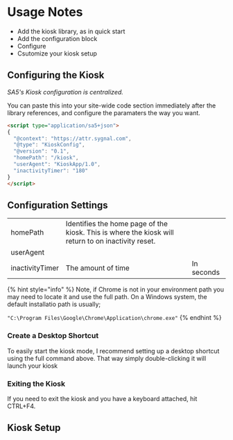 # Usage Notes

* Add the kiosk library, as in quick start
* Add the configuration block&#x20;
* Configure
* Csutomize your kiosk setup&#x20;

## Configuring the Kiosk

_SA5's Kiosk configuration is centralized._ &#x20;

You can paste this into your site-wide code section immediately after the library references, and configure the paramaters the way you want.&#x20;

```html
<script type="application/sa5+json">
{
  "@context": "https://attr.sygnal.com",
  "@type": "KioskConfig",
  "@version": "0.1",
  "homePath": "/kiosk", 
  "userAgent": "KioskApp/1.0", 
  "inactivityTimer": "180"  
}
</script>
```



## Configuration Settings

|                 |                                                                                                     |            |
| --------------- | --------------------------------------------------------------------------------------------------- | ---------- |
| homePath        | Identifies the home page of the kiosk. This is where the kiosk will return to on inactivity reset.  |            |
| userAgent       |                                                                                                     |            |
| inactivityTimer | The amount of time                                                                                  | In seconds |























{% hint style="info" %}
Note, if Chrome is not in your environment path you may need to locate it and use the full path.  On a Windows system, the default installatio path is usually;

`"C:\Program Files\Google\Chrome\Application\chrome.exe"`
{% endhint %}



### Create a Desktop Shortcut

To easily start the kiosk mode, I recommend setting up a desktop shortcut using the full command above.  That way simply double-clicking it will launch your kiosk&#x20;



### Exiting the Kiosk

If you need to exit the kiosk and you have a keyboard attached, hit CTRL+F4. &#x20;





## Kiosk Setup&#x20;







